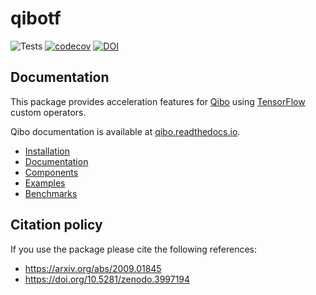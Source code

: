 # qibotf

![Tests](https://github.com/Quantum-TII/qibotf/workflows/Tests/badge.svg)
[![codecov](https://codecov.io/gh/Quantum-TII/qibotf/branch/main/graph/badge.svg?token=0MRXUA7SZ0)](https://codecov.io/gh/Quantum-TII/qibotf)
[![DOI](https://zenodo.org/badge/241307936.svg)](https://zenodo.org/badge/latestdoi/241307936)

## Documentation

This package provides acceleration features for [Qibo](https://github.com/Quantum-TII/qibo) using [TensorFlow](https://github.com/tensorflow/tensorflow) custom operators.

Qibo documentation is available at [qibo.readthedocs.io](https://qibo.readthedocs.io).

- [Installation](https://qibo.readthedocs.io/en/stable/installation.html)
- [Documentation](https://qibo.readthedocs.io/)
- [Components](https://qibo.readthedocs.io/en/stable/qibo.html)
- [Examples](https://qibo.readthedocs.io/en/stable/examples.html)
- [Benchmarks](https://qibo.readthedocs.io/en/stable/benchmarks.html)

## Citation policy

If you use the package please cite the following references:
- https://arxiv.org/abs/2009.01845
- https://doi.org/10.5281/zenodo.3997194
